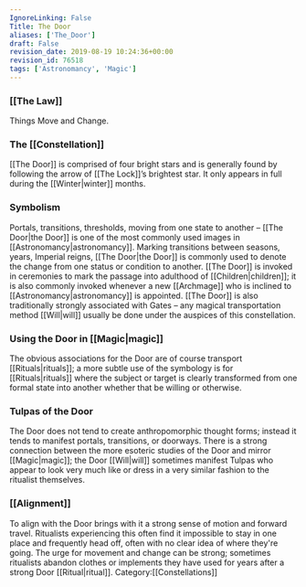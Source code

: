 ```yaml
---
IgnoreLinking: False
Title: The Door
aliases: ['The_Door']
draft: False
revision_date: 2019-08-19 10:24:36+00:00
revision_id: 76518
tags: ['Astronomancy', 'Magic']
---
```


### [[The Law]]
Things Move and Change. 
### The [[Constellation]]
[[The Door]] is comprised of four bright stars and is generally found by following the arrow of [[The Lock]]’s brightest star. It only appears in full during the [[Winter|winter]] months.
### Symbolism
Portals, transitions, thresholds, moving from one state to another – [[The Door|the Door]] is one of the most commonly used images in [[Astronomancy|astronomancy]]. Marking transitions between seasons, years, Imperial reigns, [[The Door|the Door]] is commonly used to denote the change from one status or condition to another. [[The Door]] is invoked in ceremonies to mark the passage into adulthood of [[Children|children]]; it is also commonly invoked whenever a new [[Archmage]] who is inclined to [[Astronomancy|astronomancy]] is appointed.
[[The Door]] is also traditionally strongly associated with Gates – any magical transportation method [[Will|will]] usually be done under the auspices of this constellation.
### Using the Door in [[Magic|magic]]
The obvious associations for the Door are of course transport [[Rituals|rituals]]; a more subtle use of the symbology is for [[Rituals|rituals]] where the subject or target is clearly transformed from one formal state into another whether that be willing or otherwise.
### Tulpas of the Door
The Door does not tend to create anthropomorphic thought forms; instead it tends to manifest portals, transitions, or doorways. There is a strong connection between the more esoteric studies of the Door and mirror [[Magic|magic]]; the Door [[Will|will]] sometimes manifest Tulpas who appear to look very much like or dress in a very similar fashion to the ritualist themselves.
### [[Alignment]]
To align with the Door brings with it a strong sense of motion and forward travel. Ritualists experiencing this often find it impossible to stay in one place and frequently head off, often with no clear idea of where they're going. The urge for movement and change can be strong; sometimes ritualists abandon clothes or implements they have used for years after a strong Door [[Ritual|ritual]].
Category:[[Constellations]]